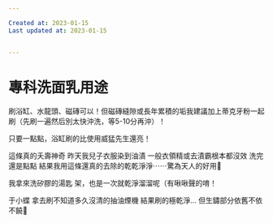 ```yaml
---

Created at: 2023-01-15
Last updated at: 2023-01-15


---
```


# 專科洗面乳用途


刷浴缸、水龍頭、磁磚可以！但磁磚縫隙或長年累積的垢我建議加上蒂克牙粉一起刷（先刷一遍然后別太快沖洗，等5-10分再沖）！

只要一點點，浴缸刷的比使用威猛先生還亮！

這條真的夭壽神奇 昨天我兒子衣服染到油漬 一般衣領精或去漬霸根本都沒效 洗完還是點點 結果我用這條還真的去除的乾乾淨淨⋯⋯驚為天人的好用🤔

我拿來洗矽膠的湯匙 架，也是一次就乾淨溜溜呢（有啾啾聲的唷！

于小蝶 拿去刷不知道多久沒清的抽油煙機
結果刷的極乾淨…
但生鏽部分依舊不依不饒🤣


